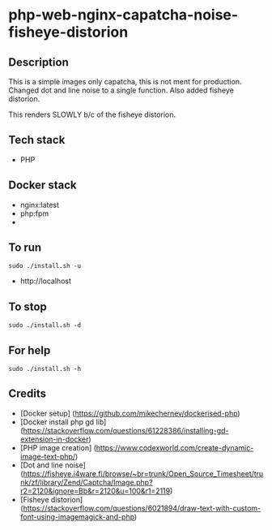 # php-web-nginx-capatcha-noise-fisheye-distorion

## Description
This is a simple images only
capatcha, this is not ment for
production. Changed dot and line
noise to a single function. Also
added fisheye distorion.

This renders SLOWLY b/c of the
fisheye distorion.

## Tech stack
- PHP

## Docker stack
- nginx:latest
- php:fpm
-
## To run
`sudo ./install.sh -u`
- http://localhost

## To stop
`sudo ./install.sh -d`

## For help
`sudo ./install.sh -h`

## Credits
- [Docker setup] (https://github.com/mikechernev/dockerised-php)
- [Docker install php gd lib] (https://stackoverflow.com/questions/61228386/installing-gd-extension-in-docker)
- [PHP image creation] (https://www.codexworld.com/create-dynamic-image-text-php/)
- [Dot and line noise] (https://fisheye.i4ware.fi/browse/~br=trunk/Open_Source_Timesheet/trunk/zf/library/Zend/Captcha/Image.php?r2=2120&ignore=Bb&r=2120&u=100&r1=2119)
- [Fisheye distorion] (https://stackoverflow.com/questions/6021894/draw-text-with-custom-font-using-imagemagick-and-php)
